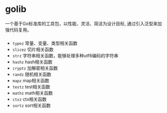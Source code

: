 # golib
一个基于Go标准库的工具包，以性能、灵活、简洁为设计目标, 通过引入泛型来加强代码复用。

###
* ``typez`` 常量、变量、类型相关函数
* ``slicez`` 切片相关函数
* ``strz`` 字符串相关函数，能够处理多种utf8编码的字符串
* ``hashz`` hash相关函数
* ``cryptz`` 加解密相关函数
* ``randz`` 随机相关函数
* ``mapz`` map相关函数
* ``testz`` test相关函数
* ``mathz`` math相关函数
* ``ctxz`` ctx相关函数
* ``sortz`` sort相关函数
